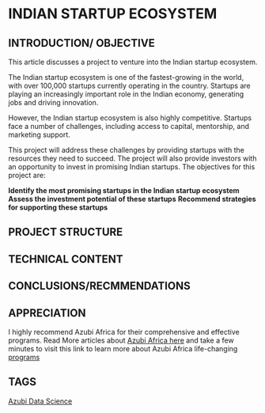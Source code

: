 # INDIAN STARTUP ECOSYSTEM

## INTRODUCTION/ OBJECTIVE
This article discusses a project to venture into the Indian startup ecosystem.

The Indian startup ecosystem is one of the fastest-growing in the world, with over 100,000 startups currently operating in the country. Startups are playing an increasingly important role in the Indian economy, generating jobs and driving innovation.

However, the Indian startup ecosystem is also highly competitive. Startups face a number of challenges, including access to capital, mentorship, and marketing support.

This project will address these challenges by providing startups with the resources they need to succeed. The project will also provide investors with an opportunity to invest in promising Indian startups.
The objectives for this project are:

**Identify the most promising startups in the Indian startup ecosystem**
**Assess the investment potential of these startups**
**Recommend strategies for supporting these startups**

## PROJECT STRUCTURE


## TECHNICAL CONTENT

## CONCLUSIONS/RECMMENDATIONS


## APPRECIATION
I highly recommend Azubi Africa for their comprehensive and effective programs. Read More articles about [Azubi Africa here](https://medium.com/@azubiafrica) and take a few minutes to visit this link to learn more about Azubi Africa life-changing [programs](https://www.azubiafrica.org/data-analytics?utm_source=medium,linkedin&utm_medium=articles&utm_campaign=DAP+Learners)

## TAGS
[Azubi Data Science](https://www.azubiafrica.org/apply-data#utm_source=linkedin&utm_medium=Linkedin_4&utm_campaign=apply+now&utm_id=Data+analytics+campaign&utm_term=Data+careers&utm_content=%23Opportunityalert+APPLY!!+APPLY!!++%C2%A0++Applications+are+open+now+%E2%80%93+Transform+your+career+within+9+months!!++%C2%A0++Unlock+the+power+of+%23data+and+take+your+%23career+to+new+heights+with+our+%23Data+Analytics+course!++%C2%A0++If+you're+looking+for+an+opportunity+to+advance+your+%23career+,+this+course+is+the+perfect+place+to+start.++%C2%A0++Our+curriculum+prepares+you+to+be+industry+ready+with++%C2%A0++-Build+relevant+skills+to+get+job+role+of+Data+Analyst,+Data+Scientist,+Data+Engineer,+python+developer++%C2%A0++-Build+a+Job+ready+data+careers+portfolio++%C2%A0++-+Get+exposed+to+data+careers+global+opportunities++%C2%A0++-+Fully+online+classes)

